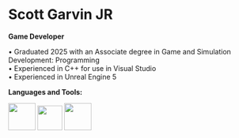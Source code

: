 # Scott Garvin JR

**Game Developer**

• Graduated 2025 with an Associate degree in Game and Simulation Development: Programming  
• Experienced in C++ for use in Visual Studio  
• Experienced in Unreal Engine 5  

**Languages and Tools:**


<img src="https://github.com/user-attachments/assets/f7394ff0-6fdc-4755-8b7a-c7b3584d4a8f" width="55" height="55"> <img src="https://github.com/user-attachments/assets/436a0051-8735-4992-9660-e2a874863df9" width="50" height="50">  <img src="https://github.com/user-attachments/assets/7c8abe2e-b8cc-4bf7-8b8d-0b61eda2a06c" width="55" height="55">
